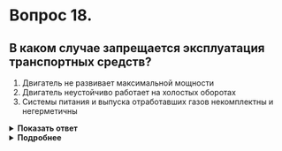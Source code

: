 # Вопрос 18.

## В каком случае запрещается эксплуатация транспортных средств?

1. Двигатель не развивает максимальной мощности
2. Двигатель неустойчиво работает на холостых оборотах
3. Системы питания и выпуска отработавших газов некомплектны и негерметичны

<details>
<summary><b>Показать ответ</b></summary>
Правильный ответ: 3
</details>
<details>
<summary><b>Подробнее</b></summary>
В случае неисправности систем питания двигателя и выпуска отработанный газов и их некомплектности и негерметичности, эксплуатация ТС запрещается.
(«Перечень неисправностей» пункт 8.2).
</details>